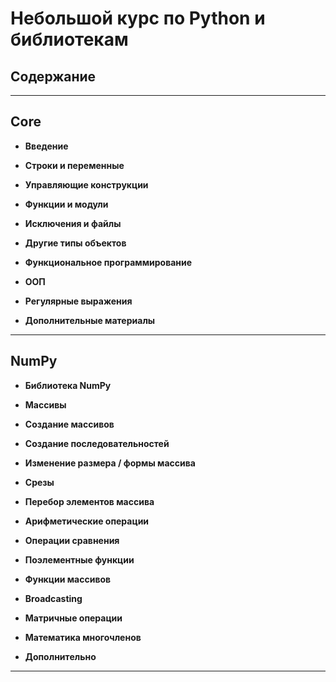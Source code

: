 # Небольшой курс по Python и библиотекам

## Содержание
---


## Core

* **Введение**
   
* **Строки и переменные**
  
* **Управляющие конструкции**

* **Функции и модули**

* **Исключения и файлы**

* **Другие типы объектов**
 
* **Функциональное программирование**
 
* **ООП**

* **Регулярные выражения**
 
* **Дополнительные материалы**

---

## NumPy

* **Библиотека NumPy**

* **Массивы**

* **Создание массивов**

* **Создание последовательностей**

* **Изменение размера / формы массива**

* **Срезы**

* **Перебор элементов массива**

* **Арифметические операции**

* **Операции сравнения**

* **Поэлементные функции**

* **Функции массивов**

* **Broadcasting**

* **Матричные операции**

* **Математика многочленов**

* **Дополнительно**

---

